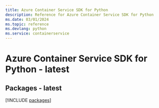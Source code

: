 ```yaml
---
title: Azure Container Service SDK for Python
description: Reference for Azure Container Service SDK for Python
ms.date: 03/01/2024
ms.topic: reference
ms.devlang: python
ms.service: containerservice
---
```

# Azure Container Service SDK for Python - latest
## Packages - latest
[!INCLUDE [packages](container-service-index.md)]